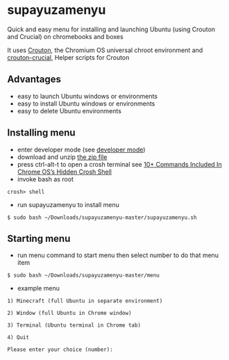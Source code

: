 # supayuzamenyu
Quick and easy menu for installing and launching Ubuntu (using Crouton and Crucial) on chromebooks and boxes

It uses [Crouton](https://github.com/dnschneid/crouton), the Chromium OS universal chroot environment and [crouton-crucial](https://github.com/qrkourier/crouton-crucial), Helper scripts for Crouton

## Advantages
* easy to launch Ubuntu windows or environments
* easy to install Ubuntu windows or environments
* easy to delete Ubuntu environments

## Installing menu
* enter developer mode (see [developer mode](./developer_mode.md))
* download and unzip [the zip file](https://github.com/ezzye/supayuzamenyu/archive/master.zip)
* press ctrl-alt-t to open a crosh terminal see [10+ Commands Included In Chrome OS’s Hidden Crosh Shell](http://www.howtogeek.com/170648/10-commands-included-in-chrome-oss-hidden-crosh-shell/)
* invoke bash as root
```
crosh> shell
```
* run supayuzamenyu to install menu
```
$ sudo bash ~/Downloads/supayuzamenyu-master/supayuzamenyu.sh
```
## Starting menu
* run menu command to start menu then select number to do that menu item
```
$ sudo bash ~/Downloads/supayuzamenyu-master/menu
```
* example menu

```
1) Minecraft (full Ubuntu in separate environment)

2) Window (full Ubuntu in Chrome window)

3) Terminal (Ubuntu terminal in Chrome tab)

4) Quit

Please enter your choice (number):


```